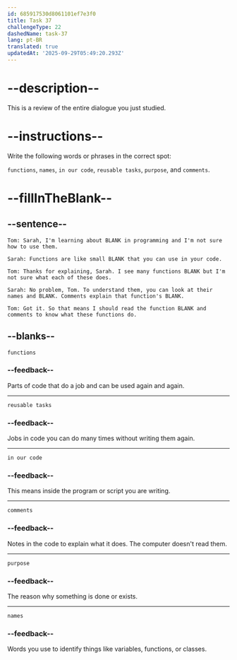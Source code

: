 ```yaml
---
id: 685917530d8061101ef7e3f0
title: Task 37
challengeType: 22
dashedName: task-37
lang: pt-BR
translated: true
updatedAt: '2025-09-29T05:49:20.293Z'
---
```


<!-- REVIEW -->

# --description--

This is a review of the entire dialogue you just studied.

# --instructions--

Write the following words or phrases in the correct spot:

`functions`, `names`, `in our code`, `reusable tasks`, `purpose`, and `comments`.

# --fillInTheBlank--

## --sentence--

`Tom: Sarah, I'm learning about BLANK in programming and I'm not sure how to use them.`

`Sarah: Functions are like small BLANK that you can use in your code.`

`Tom: Thanks for explaining, Sarah. I see many functions BLANK but I'm not sure what each of these does.`

`Sarah: No problem, Tom. To understand them, you can look at their names and BLANK. Comments explain that function's BLANK.`

`Tom: Got it. So that means I should read the function BLANK and comments to know what these functions do.`

## --blanks--

`functions`

### --feedback--

Parts of code that do a job and can be used again and again.

---

`reusable tasks`

### --feedback--

Jobs in code you can do many times without writing them again.

---

`in our code`

### --feedback--

This means inside the program or script you are writing.

---

`comments`

### --feedback--

Notes in the code to explain what it does. The computer doesn't read them.

---

`purpose`

### --feedback--

The reason why something is done or exists.

---

`names`

### --feedback--

Words you use to identify things like variables, functions, or classes.
